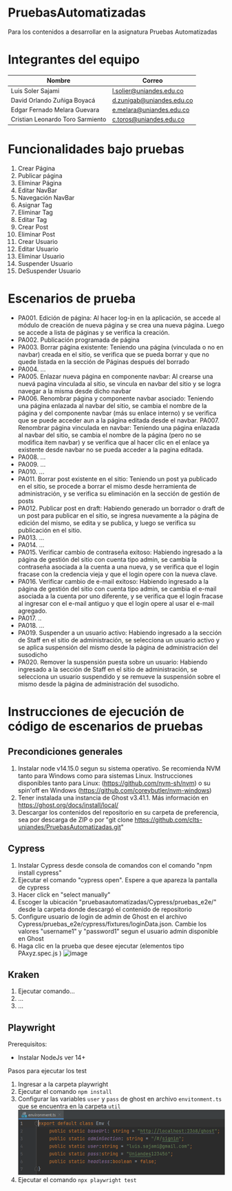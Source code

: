 # PruebasAutomatizadas
Para los contenidos a desarrollar en la asignatura Pruebas Automatizadas

# Integrantes del equipo

| Nombre                           | Correo                    |
|----------------------------------|---------------------------|
| Luis Soler Sajami                | l.solier@uniandes.edu.co  |
| David Orlando Zuñiga Boyacá      | d.zunigab@uniandes.edu.co |
| Edgar Fernado Melara Guevara     | e.melara@uniandes.edu.co  |
| Cristian Leonardo Toro Sarmiento | c.toros@uniandes.edu.co   |

# Funcionalidades bajo pruebas

1. Crear Página
2. Publicar página
3. Eliminar Página
4. Editar NavBar
5. Navegación NavBar
6. Asignar Tag
7. Eliminar Tag
8. Editar Tag
9. Crear Post
10. Eliminar Post
11. Crear Usuario
12. Editar Usuario
13. Eliminar Usuario
14. Suspender Usuario
15. DeSuspender Usuario

# Escenarios de prueba

* PA001. Edición de página: Al hacer log-in en la aplicación, se accede al módulo de creación de nueva página y se crea una nueva página. Luego se accede a lista de páginas y se verifica la creación.
* PA002. Publicación programada de página
* PA003. Borrar página existente: Teniendo una página (vinculada o no en navbar) creada en el sitio, se verifica que se pueda borrar y que no quede listada en la sección de Páginas después del borrado
* PA004. ...
* PA005. Enlazar nueva página en componente navbar: Al crearse una nuevá pagina vinculada al sitio, se vincula en navbar del sitio y se logra navegar a la misma desde dicho navbar
* PA006. Renombrar página y componente navbar asociado: Teniendo una página enlazada al navbar del sitio, se cambia el nombre de la página y del componente navbar (más su enlace interno) y se verifica que se puede acceder aun a la página editada desde el navbar.
PA007. Renombrar página vinculada en navbar: Teniendo una página enlazada al navbar del sitio, se cambia el nombre de la página (pero no se modifica item navbar) y se verifica que al hacer clic en el enlace ya existente desde navbar no se pueda acceder a la pagina editada.
* PA008. ...
* PA009. ...
* PA010. ...
* PA011. Borrar post existente en el sitio: Teniendo un post ya publicado en el sitio, se procede a borrar el mismo desde herramienta de administración, y se verifica su eliminación en la sección de gestión de posts
* PA012. Publicar post en draft: Habiendo generado un borrador o draft de un post para publicar en el sitio, se ingresa nuevamente a la página de edición del mismo, se edita y se publica, y luego se verifica su publicación en el sitio.
* PA013. ...
* PA014. ...
* PA015. Verificar cambio de contraseña exitoso: Habiendo ingresado a la página de gestión del sitio con cuenta tipo admin, se cambia la contraseña asociada a la cuenta a una nueva, y se verifica que el login fracase con la credencia vieja y que el login opere con la nueva clave.
* PA016. Verificar cambio de e-mail exitoso: Habiendo ingresado a la página de gestión del sitio con cuenta tipo admin, se cambia el e-mail asociada a la cuenta por uno diferente, y se verifica que el login fracase al ingresar con el e-mail antiguo y que el login opere al usar el e-mail agregado.
* PA017. ..
* PA018. ...
* PA019. Suspender a un usuario activo: Habiendo ingresado a la sección de Staff en el sitio de administración, se selecciona un usuario activo y se aplica suspensión del mismo desde la página de administración del susodicho
* PA020. Remover la suspensión puesta sobre un usuario: Habiendo ingresado a la sección de Staff en el sitio de administración, se selecciona un usuario suspendido y se remueve la suspensión sobre el mismo desde la página de administración del susodicho.

# Instrucciones de ejecución de código de escenarios de pruebas

## Precondiciones generales

1. Instalar node v14.15.0 segun su sistema operativo. Se recomienda NVM tanto para Windows como para sistemas Linux. Instrucciones disponibles tanto para Linux: (https://github.com/nvm-sh/nvm) o su spin'off en Windows (https://github.com/coreybutler/nvm-windows)
2. Tener instalada una instancia de Ghost v3.41.1. Más información en https://ghost.org/docs/install/local/
3. Descargar los contenidos del repositorio en su carpeta de preferencia, sea por descarga de ZIP o por "git clone https://github.com/clts-uniandes/PruebasAutomatizadas.git"

## Cypress

1. Instalar Cypress desde consola de comandos con el comando "npm install cypress"
2. Ejecutar el comando "cypress open". Espere a que apareza la pantalla de cypress
3. Hacer click en "select manually"
4. Escoger la ubicación "pruebasautomatizadas/Cypress/pruebas_e2e/" desde la carpeta donde descargó el contenido de repositorio
5. Configure usuario de login de admin de Ghost en el archivo Cypress/pruebas_e2e/cypress/fixtures/loginData.json. Cambie los valores "username1" y "password1" segun el usuario admin disponible en Ghost
6. Haga clic en la prueba que desee ejecutar (elementos tipo PAxyz.spec.js ) ![image](https://user-images.githubusercontent.com/98668775/167325358-429e0884-73a3-45ad-95ab-8f2c38b38f33.png)

## Kraken

1. Ejecutar comando...
2. ...
3. ...

## Playwright

Prerequisitos:

- Instalar NodeJs ver 14+

Pasos para ejecutar los test

1. Ingresar a la carpeta playwright
2. Ejecutar el comando `npm install`
3. Configurar las variables `user` y `pass` de ghost en archivo `envitonment.ts`
   que se encuentra en la carpeta `util`
![img.png](Playwright/img/configuracion-environment.png)
4. Ejecutar el comando `npx playwright test`



